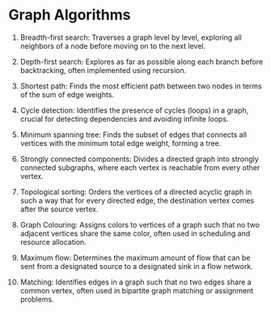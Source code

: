 
# Graph Algorithms
1. Breadth-first search: Traverses a graph level by level, exploring all neighbors of a node before moving on to the next level.

2. Depth-first search: Explores as far as possible along each branch before backtracking, often implemented using recursion.

3. Shortest path: Finds the most efficient path between two nodes in terms of the sum of edge weights.

4. Cycle detection: Identifies the presence of cycles (loops) in a graph, crucial for detecting dependencies and avoiding infinite loops.

5. Minimum spanning tree: Finds the subset of edges that connects all vertices with the minimum total edge weight, forming a tree.

6. Strongly connected components: Divides a directed graph into strongly connected subgraphs, where each vertex is reachable from every other vertex.

7. Topological sorting: Orders the vertices of a directed acyclic graph in such a way that for every directed edge, the destination vertex comes after the source vertex.

8. Graph Colouring: Assigns colors to vertices of a graph such that no two adjacent vertices share the same color, often used in scheduling and resource allocation.

9. Maximum flow: Determines the maximum amount of flow that can be sent from a designated source to a designated sink in a flow network.

10. Matching: Identifies edges in a graph such that no two edges share a common vertex, often used in bipartite graph matching or assignment problems.